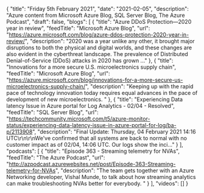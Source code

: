 {
  "title": "Friday 5th February 2021",
  "date": "2021-02-05",
  "description": "Azure content from Microsoft Azure Blog, SQL Server Blog, The Azure Podcast",
  "draft": false,
  "blogs": [
    {
      "title": "Azure DDoS Protection—2020 year in review",
      "feedTitle": "Microsoft Azure Blog",
      "url": "https://azure.microsoft.com/blog/azure-ddos-protection-2020-year-in-review/",
      "description": "2020 was a year unlike any other, it brought major disruptions to both the physical and digital worlds, and these changes are also evident in the cyberthreat landscape. The prevalence of Distributed Denial-of-Service (DDoS) attacks in 2020 has grown ..."
    },
    {
      "title": "Innovations for a more secure U.S. microelectronics supply chain",
      "feedTitle": "Microsoft Azure Blog",
      "url": "https://azure.microsoft.com/blog/innovations-for-a-more-secure-us-microelectronics-supply-chain/",
      "description": "Keeping up with the rapid pace of technology innovation today requires equal advances in the pace of development of new microelectronics. "
    },
    {
      "title": "Experiencing Data latency Issue in Azure portal for Log Analytics - 02/04 - Resolved",
      "feedTitle": "SQL Server Blog",
      "url": "https://techcommunity.microsoft.com/t5/azure-monitor-status/experiencing-data-latency-issue-in-azure-portal-for-log/ba-p/2113908",
      "description": "Final Update: Thursday, 04 February 2021 14:16 UTC\r\n\r\nWe've confirmed that all systems are back to normal with no customer impact as of 02/04, 14:06 UTC.  Our logs show the inci..."
    }
  ],
  "podcasts": [
    {
      "title": "Episode 363 - Streaming telemetry for NVAs",
      "feedTitle": "The Azure Podcast",
      "url": "http://azpodcast.azurewebsites.net/post/Episode-363-Streaming-telemetry-for-NVAs",
      "description": "The team gets together with an Azure Networking developer, Vishal Munde, to talk about how streaming analytics can make troubleshooting NVAs better for everybody. "
    }
  ],
  "videos": []
}